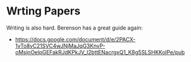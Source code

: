 # Wrting Papers

Writing is also hard. Berenson has a great guide again:

- https://docs.google.com/document/d/e/2PACX-1vTo8vC21SVC4wJNjMaJqG3KnvP-oMsjnOelpGEFakRJdKPkJV_I2bttENacrgxQ1_K8g5SLSHKKoIPe/pub
